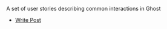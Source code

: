 A set of user stories describing common interactions in Ghost

* [Write Post](https://github.com/TryGhost/Ghost/wiki/Write-Post)